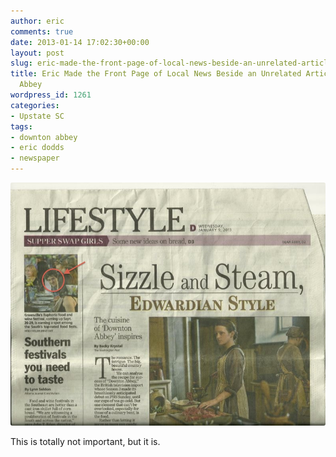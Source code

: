 ```yaml
---
author: eric
comments: true
date: 2013-01-14 17:02:30+00:00
layout: post
slug: eric-made-the-front-page-of-local-news-beside-an-unrelated-article-about-downton-abbey
title: Eric Made the Front Page of Local News Beside an Unrelated Article About Downton
  Abbey
wordpress_id: 1261
categories:
- Upstate SC
tags:
- downton abbey
- eric dodds
- newspaper
---
```


<img src="/images/blog/2013/01/eric-greenville-news-1.9.131.jpg" style="border-radius: 3px;">

This is totally not important, but it is. 

<!-- more -->

